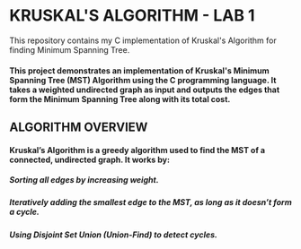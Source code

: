 # KRUSKAL'S ALGORITHM - LAB 1
This repository contains my C implementation of Kruskal's Algorithm for finding Minimum Spanning Tree.
#### This project demonstrates an implementation of Kruskal's Minimum Spanning Tree (MST) Algorithm using the C programming language. It takes a weighted undirected graph as input and outputs the edges that form the Minimum Spanning Tree along with its total cost.

## ALGORITHM OVERVIEW
#### Kruskal’s Algorithm is a greedy algorithm used to find the MST of a connected, undirected graph. It works by:
##### Sorting all edges by increasing weight.
##### Iteratively adding the smallest edge to the MST, as long as it doesn’t form a cycle.
##### Using Disjoint Set Union (Union-Find) to detect cycles.
